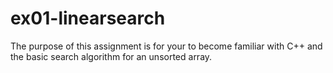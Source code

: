 # ex01-linearsearch
The purpose of this assignment is for your to become familiar with C++ and the basic search algorithm for an unsorted array.

